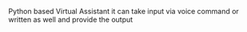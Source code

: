 Python based Virtual Assistant 
it can take input via voice command or written as well and provide the output 
